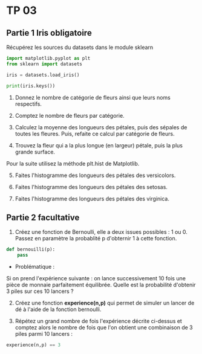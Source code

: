 #  TP 03

## Partie 1 Iris obligatoire

Récupérez les sources du datasets dans le module sklearn

```python
import matplotlib.pyplot as plt
from sklearn import datasets

iris = datasets.load_iris()

print(iris.keys())
```

1. Donnez le nombre de catégorie de fleurs ainsi que leurs noms respectifs.

2. Comptez le nombre de fleurs par catégorie.

3. Calculez la moyenne des longueurs des pétales, puis des sépales de toutes les fleures. Puis, refaite ce calcul par catégorie de fleurs.

4. Trouvez la fleur qui a la plus longue (en largeur) pétale, puis la plus grande surface.

Pour la suite utilisez la méthode plt.hist de Matplotlib.

5. Faites l'histogramme des longueurs des pétales des versicolors.

6. Faites l'histogramme des longueurs des pétales des setosas.

7. Faites l'histogramme des longueurs des pétales des virginica.

## Partie 2 facultative

1. Créez une fonction de Bernoulli, elle a deux issues possibles : 1 ou 0. Passez en paramètre la probablité p d'obternir 1 à cette fonction.

```python
def bernouilli(p):
    pass
```

- Problématique :

Si on prend l'expérience suivante : on lance successivement 10 fois une pièce de monnaie parfaitement équilibrée. Quelle est la probabilité d'obtenir 3 piles sur ces 10 lancers ?

2. Créez une fonction **experience(n,p)** qui permet de simuler un lancer de dé à l'aide de la fonction bernoulli.

3. Répétez un grand nombre de fois l'expérience décrite ci-dessus et comptez alors le nombre de fois que l'on obtient une combinaison de 3 piles parmi 10 lancers :

```python
experience(n,p) == 3
```